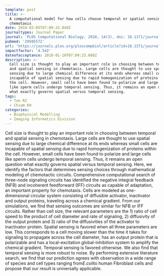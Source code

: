 ```yaml
---
template: post
title: >-
  A computational model for how cells choose temporal or spatial sensing during
  chemotaxis
date: 2018-03-05T07:09:33.049Z
journaltypes: Journal Paper
journal: 'PLOS Computational Biology, 2018, 14(3), doi: 10.1371/journal.pcbi.1005966'
pubmed: '29505572'
url: 'https://journals.plos.org/ploscompbiol/article?id=10.1371/journal.pcbi.1005966'
impactfactor: '4.542'
dateofacceptance: 2018-01-10T07:09:33.068Z
description: >-
  Cell size is thought to play an important role in choosing between temporal
  and spatial sensing in chemotaxis. Large cells are thought to use spatial
  sensing due to large chemical difference at its ends whereas small cells are
  incapable of spatial sensing due to rapid homogenization of proteins within
  the cell. However, small cells have been found to polarize and large cells
  like sperm cells undergo temporal sensing. Thus, it remains an open question
  what exactly governs spatial versus temporal sensing. 
tags:
  - Tan RZ
  - Chiam KH
categories:
  - Biophysical Modelling
  - Imaging Informatics Division
---
```

<!--StartFragment-->

Cell size is thought to play an important role in choosing between temporal and spatial sensing in chemotaxis. Large cells are thought to use spatial sensing due to large chemical difference at its ends whereas small cells are incapable of spatial sensing due to rapid homogenization of proteins within the cell. However, small cells have been found to polarize and large cells like sperm cells undergo temporal sensing. Thus, it remains an open question what exactly governs spatial versus temporal sensing. Here, we identify the factors that determines sensing choices through mathematical modeling of chemotactic circuits. Comprehensive computational search of three-node signaling circuits has identified the negative integral feedback (NFB) and incoherent feedforward (IFF) circuits as capable of adaptation, an important property for chemotaxis. Cells are modeled as one-dimensional circular system consisting of diffusible activator, inactivator and output proteins, traveling across a chemical gradient. From our simulations, we find that sensing outcomes are similar for NFB or IFF circuits. Rather than cell size, the relevant parameters are the 1) ratio of cell speed to the product of cell diameter and rate of signaling, 2) diffusivity of the output protein and 3) ratio of the diffusivities of the activator to inactivator protein. Spatial sensing is favored when all three parameters are low. This corresponds to a cell moving slower than the time it takes for signaling to propagate across the cell diameter, has an output protein that is polarizable and has a local-excitation global-inhibition system to amplify the chemical gradient. Temporal sensing is favored otherwise. We also find that temporal sensing is more robust to noise. By performing extensive literature search, we find that our prediction agrees with observation in a wide range of species and cell types ranging from*E*.*coli*to human Fibroblast cells and propose that our result is universally applicable.

<!--EndFragment-->
